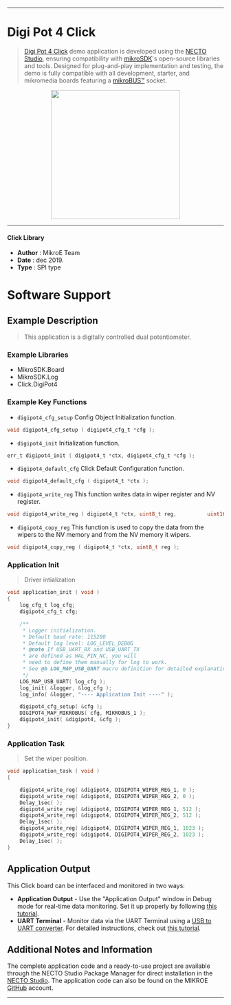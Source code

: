 
---
# Digi Pot 4 Click

> [Digi Pot 4 Click](https://www.mikroe.com/?pid_product=MIKROE-2873) demo application is developed using
the [NECTO Studio](https://www.mikroe.com/necto), ensuring compatibility with [mikroSDK](https://www.mikroe.com/mikrosdk)'s
open-source libraries and tools. Designed for plug-and-play implementation and testing, the demo is fully compatible with
all development, starter, and mikromedia boards featuring a [mikroBUS&trade;](https://www.mikroe.com/mikrobus) socket.

<p align="center">
  <img src="https://www.mikroe.com/?pid_product=MIKROE-2873&image=1" height=300px>
</p>

---

#### Click Library

- **Author**        : MikroE Team
- **Date**          : dec 2019.
- **Type**          : SPI type

# Software Support

## Example Description

> This application is a digitally controlled dual potentiometer.

### Example Libraries

- MikroSDK.Board
- MikroSDK.Log
- Click.DigiPot4

### Example Key Functions

- `digipot4_cfg_setup` Config Object Initialization function. 
```c
void digipot4_cfg_setup ( digipot4_cfg_t *cfg );
``` 
 
- `digipot4_init` Initialization function. 
```c
err_t digipot4_init ( digipot4_t *ctx, digipot4_cfg_t *cfg );
```

- `digipot4_default_cfg` Click Default Configuration function. 
```c
void digipot4_default_cfg ( digipot4_t *ctx );
```

- `digipot4_write_reg` This function writes data in wiper register and NV register. 
```c
void digipot4_write_reg ( digipot4_t *ctx, uint8_t reg,          uint16_t value );
```
 
- `digipot4_copy_reg` This function is used to copy the data from the wipers to the    NV memory and from the NV memory it wipers. 
```c
void digipot4_copy_reg ( digipot4_t *ctx, uint8_t reg );
```

### Application Init

> Driver intialization

```c
void application_init ( void )
{
    log_cfg_t log_cfg;
    digipot4_cfg_t cfg;

    /** 
     * Logger initialization.
     * Default baud rate: 115200
     * Default log level: LOG_LEVEL_DEBUG
     * @note If USB_UART_RX and USB_UART_TX 
     * are defined as HAL_PIN_NC, you will 
     * need to define them manually for log to work. 
     * See @b LOG_MAP_USB_UART macro definition for detailed explanation.
     */
    LOG_MAP_USB_UART( log_cfg );
    log_init( &logger, &log_cfg );
    log_info( &logger, "---- Application Init ----" );

    digipot4_cfg_setup( &cfg );
    DIGIPOT4_MAP_MIKROBUS( cfg, MIKROBUS_1 );
    digipot4_init( &digipot4, &cfg );
}
```

### Application Task

> Set the wiper position. 

```c
void application_task ( void )
{

    digipot4_write_reg( &digipot4, DIGIPOT4_WIPER_REG_1, 0 );
    digipot4_write_reg( &digipot4, DIGIPOT4_WIPER_REG_2, 0 );
    Delay_1sec( );
    digipot4_write_reg( &digipot4, DIGIPOT4_WIPER_REG_1, 512 );
    digipot4_write_reg( &digipot4, DIGIPOT4_WIPER_REG_2, 512 );
    Delay_1sec( );
    digipot4_write_reg( &digipot4, DIGIPOT4_WIPER_REG_1, 1023 );
    digipot4_write_reg( &digipot4, DIGIPOT4_WIPER_REG_2, 1023 );
    Delay_1sec( );
}
```

## Application Output

This Click board can be interfaced and monitored in two ways:
- **Application Output** - Use the "Application Output" window in Debug mode for real-time data monitoring.
Set it up properly by following [this tutorial](https://www.youtube.com/watch?v=ta5yyk1Woy4).
- **UART Terminal** - Monitor data via the UART Terminal using
a [USB to UART converter](https://www.mikroe.com/click/interface/usb?interface*=uart,uart). For detailed instructions,
check out [this tutorial](https://help.mikroe.com/necto/v2/Getting%20Started/Tools/UARTTerminalTool).

## Additional Notes and Information

The complete application code and a ready-to-use project are available through the NECTO Studio Package Manager for 
direct installation in the [NECTO Studio](https://www.mikroe.com/necto). The application code can also be found on
the MIKROE [GitHub](https://github.com/MikroElektronika/mikrosdk_click_v2) account.

---
